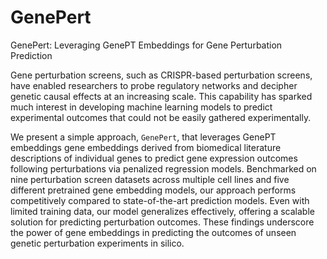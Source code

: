 # GenePert
GenePert: Leveraging GenePT Embeddings for Gene Perturbation Prediction


Gene perturbation screens, such as CRISPR-based perturbation screens, have enabled researchers to probe regulatory networks and decipher genetic causal effects at an increasing scale. This capability has sparked much interest in developing machine learning models to predict experimental outcomes that could not be easily gathered experimentally. 

We present a simple approach, `GenePert`, that leverages GenePT embeddings gene embeddings derived from biomedical literature descriptions of individual genes to predict gene expression outcomes following perturbations via penalized regression models. Benchmarked on nine perturbation screen datasets across multiple cell lines and five different pretrained gene embedding models, our approach performs competitively compared to state-of-the-art prediction models. Even with limited training data, our model generalizes effectively, offering a scalable solution for predicting perturbation outcomes. These findings underscore the power of gene embeddings in predicting the outcomes of unseen genetic perturbation experiments in silico.







